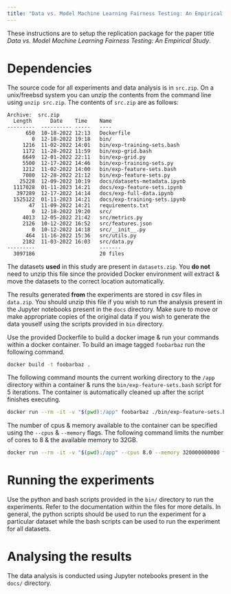 ```yaml
---
title: "Data vs. Model Machine Learning Fairness Testing: An Empirical Study"
---
```


These instructions are to setup the replication package for the paper
title *Data vs. Model Machine Learning Fairness Testing: An Empirical
Study*.

# Dependencies

The source code for all experiments and data analysis is in
`src.zip`. On a unix/freebsd system you can unzip the contents from
the command line using `unzip src.zip`. The contents of `src.zip` are
as follows:

```
Archive:  src.zip
  Length      Date    Time    Name
---------  ---------- -----   ----
      650  10-18-2022 12:13   Dockerfile
        0  12-18-2022 19:18   bin/
     1216  11-02-2022 14:01   bin/exp-training-sets.bash
     1172  11-28-2022 11:59   bin/exp-grid.bash
     6649  12-01-2022 22:11   bin/exp-grid.py
     5500  12-17-2022 14:46   bin/exp-training-sets.py
     1212  11-02-2022 14:00   bin/exp-feature-sets.bash
     7080  12-28-2022 21:12   bin/exp-feature-sets.py
    25228  12-09-2022 10:19   docs/datasets-metadata.ipynb
  1117028  01-11-2023 14:21   docs/exp-feature-sets.ipynb
   397289  12-17-2022 14:14   docs/exp-full-data.ipynb
  1525122  01-11-2023 14:21   docs/exp-training-sets.ipynb
       47  11-09-2022 14:21   requirements.txt
        0  12-18-2022 19:20   src/
     4013  12-05-2022 21:42   src/metrics.py
     2126  10-12-2022 16:52   src/features.json
        0  10-12-2022 14:18   src/__init__.py
      464  11-16-2022 15:36   src/utils.py
     2182  11-03-2022 16:03   src/data.py
---------                     -------
  3097186                     20 files
```

The datasets **used** in this study are present in `datasets.zip`. You
**do not** need to unzip this file since the provided Docker
environment will extract & move the datasets to the correct location
automatically.

The results generated **from** the experiments are stored in csv files
in `data.zip`. You should unzip this file if you wish to run the
analysis present in the Jupyter notebooks present in the `docs`
directory. Make sure to move or make appropriate copies of the
original data if you wish to generate the data youself using the
scripts provided in `bin` directory.

Use the provided Dockerfile to build a docker image & run your
commands within a docker container. To build an image tagged
`foobarbaz` run the following command.

```sh
docker build -t foobarbaz .
```

The following command mounts the current working directory to the
`/app` directory within a container & runs the
`bin/exp-feature-sets.bash` script for 5 iterations. The container is
automatically cleaned up after the script finishes executing.

```sh
docker run --rm -it -v "$(pwd):/app" foobarbaz ./bin/exp-feature-sets.bash 5
```

The number of cpus & memory available to the container can be
specified using the `--cpus` & `--memory` flags. The following command
limits the number of cores to 8 & the available memory to 32GB.

```sh
docker run --rm -it -v "$(pwd):/app" --cpus 8.0 --memory 320000000000 foobarbaz ./bin/exp-feature-sets.bash 5
```

# Running the experiments

Use the python and bash scripts provided in the `bin/` directory to
run the experiments. Refer to the documentation within the files for
more details. In general, the python scripts should be used to run the
experiment for a particular dataset while the bash scripts can be used
to run the experiment for all datasets.

# Analysing the results

The data analysis is conducted using Jupyter notebooks present in the
`docs/` directory.

